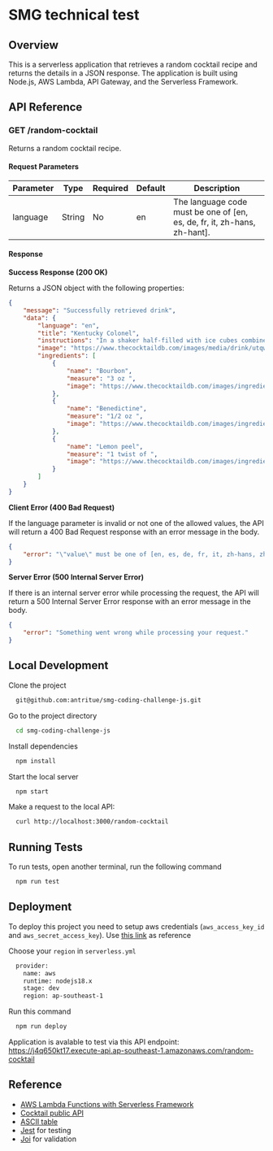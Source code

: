 # SMG technical test

## Overview

This is a serverless application that retrieves a random cocktail recipe and returns the details in a JSON response. The application is built using Node.js, AWS Lambda, API Gateway, and the Serverless Framework.

## API Reference

### GET /random-cocktail

Returns a random cocktail recipe.

#### Request Parameters


| Parameter | Type   | Required | Default | Description                                                              |
| ----------- | -------- | ---------- | --------- | -------------------------------------------------------------------------- |
| language  | String | No       | en      | The language code must be one of [en, es, de, fr, it, zh-hans, zh-hant]. |

#### Response

**Success Response (200 OK)**

Returns a JSON object with the following properties:

```json
{
	"message": "Successfully retrieved drink",
	"data": {
		"language": "en",
		"title": "Kentucky Colonel",
		"instructions": "In a shaker half-filled with ice cubes combine the courbon and Benedictine. Shake and strain into a cocktail glass. Garnish with the lemon twist.",
		"image": "https://www.thecocktaildb.com/images/media/drink/utqwpu1478820348.jpg",
		"ingredients": [
			{
				"name": "Bourbon",
				"measure": "3 oz ",
				"image": "https://www.thecocktaildb.com/images/ingredients/bourbon.png"
			},
			{
				"name": "Benedictine",
				"measure": "1/2 oz ",
				"image": "https://www.thecocktaildb.com/images/ingredients/benedictine.png"
			},
			{
				"name": "Lemon peel",
				"measure": "1 twist of ",
				"image": "https://www.thecocktaildb.com/images/ingredients/lemon%20peel.png"
			}
		]
	}
}

```

**Client Error (400 Bad Request)**

If the language parameter is invalid or not one of the allowed values, the API will return a 400 Bad Request response with an error message in the body.

```json
{
	"error": "\"value\" must be one of [en, es, de, fr, it, zh-hans, zh-hant]"
}
```

**Server Error (500 Internal Server Error)**

If there is an internal server error while processing the request, the API will return a 500 Internal Server Error response with an error message in the body.

```json
{
	"error": "Something went wrong while processing your request."
}
```

## Local Development

Clone the project

```bash
  git@github.com:antritue/smg-coding-challenge-js.git
```

Go to the project directory

```bash
  cd smg-coding-challenge-js
```

Install dependencies

```bash
  npm install
```

Start the local server

```bash
  npm start
```

Make a request to the local API:

```bash
  curl http://localhost:3000/random-cocktail
```

## Running Tests

To run tests, open another terminal, run the following command

```bash
  npm run test
```

## Deployment

To deploy this project you need to setup aws credentials (`aws_access_key_id` and `aws_secret_access_key`). Use [this link](https://docs.aws.amazon.com/sdk-for-java/v1/developer-guide/setup-credentials.html) as reference

Choose your `region` in `serverless.yml`

```bash
  provider:
    name: aws
    runtime: nodejs18.x
    stage: dev
    region: ap-southeast-1
```

Run this command

```bash
  npm run deploy
```

Application is avalable to test via this API endpoint: https://j4q650kt17.execute-api.ap-southeast-1.amazonaws.com/random-cocktail

## Reference

- [AWS Lambda Functions with Serverless Framework](https://www.serverless.com/framework/docs/providers/aws/guide/functionshttps:/)
- [Cocktail public API](https://www.thecocktaildb.com/api.phphttps://https://www.thecocktaildb.com/api.ph)
- [ASCII table](https://www.rapidtables.com/code/text/ascii-table.htmlhttps:/)
- [Jest](https://jestjs.io/docs/getting-startedhttps:/) for testing
- [Joi](https://joi.dev/api/?v=17.8.3) for validation
